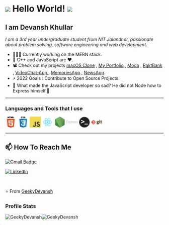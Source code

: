 # <img src="https://github.com/Shiv-sharma-111/Shiv-sharma-111/blob/master/Assets/Hi.gif" width="29px"> Hello World!&nbsp;<img src="https://github.com/Shiv-sharma-111/Shiv-sharma-111/blob/master/Assets/Earth.gif" width="24px"> 
## I am Devansh Khullar

<em> I am a 3rd year undergraduate student from NIT Jalandhar, passionate about problem solving, software engineering and web development.</em>
- 👨🏻‍💻 Currently working on the MERN stack.
- 🔭 C++ and JavaScript are ❤️.
- 📽️ Check out my projects [macOS Clone](https://github.com/GeekyDevansh/macOS) , [My Portfolio](https://github.com/GeekyDevansh/MyPortfolio) , [Moda](https://moda-online-shopping.vercel.app/) , [RaktBank]( https://raktbank.xyz/) , [VideoChat-App ](https://video-chat-app-14.netlify.app/) , [MemoriesApp](https://my-memories-app123.netlify.app/) , [NewsApp](https://github.com/GeekyDevansh/NewsApp).
- ⚡ 2022 Goals : Contribute to Open Source Projects.
- 🚀 What made the JavaScript developer so sad? He did not Node how to Express himself.🤣
---
### Languages and Tools that I use
<code><img height="35" src="https://raw.githubusercontent.com/github/explore/80688e429a7d4ef2fca1e82350fe8e3517d3494d/topics/html/html.png"></code>
<code><img height="35" src="https://raw.githubusercontent.com/github/explore/80688e429a7d4ef2fca1e82350fe8e3517d3494d/topics/css/css.png"></code>
<code><img height="35" src="https://raw.githubusercontent.com/github/explore/80688e429a7d4ef2fca1e82350fe8e3517d3494d/topics/javascript/javascript.png"></code> 
<code><img height="35" src="https://raw.githubusercontent.com/github/explore/80688e429a7d4ef2fca1e82350fe8e3517d3494d/topics/react/react.png"></code>
<code><img height="35" src="https://raw.githubusercontent.com/github/explore/80688e429a7d4ef2fca1e82350fe8e3517d3494d/topics/nodejs/nodejs.png"></code>
<code><img height="35" src="https://raw.githubusercontent.com/github/explore/80688e429a7d4ef2fca1e82350fe8e3517d3494d/topics/express/express.png"></code>
<code><img height="35" src="https://raw.githubusercontent.com/github/explore/d92924b1d925bb134e308bd29c9de6c302ed3beb/topics/terminal/terminal.png"></code> 
<code><img height="35" src="https://raw.githubusercontent.com/github/explore/80688e429a7d4ef2fca1e82350fe8e3517d3494d/topics/git/git.png"></code> 

---
## 📫 How To Reach Me
[![Gmail Badge](https://img.shields.io/badge/-Gmail-c14438?style=flat-square&logo=Gmail&logoColor=white&link=mailto:contato.weltonf@gmail.com)](mailto:devanshkhullar11@gmail.com)

<a href="https://www.linkedin.com/in/devansh-khullar-bb3464203/" target="_blank"><img src="https://img.shields.io/badge/LinkedIn-%230077B5.svg?&style=flat-square&logo=linkedin&logoColor=white" alt="LinkedIn"></a>

<br/>


⭐️ From [GeekyDevansh](https://github.com/GeekyDevansh)
### Profile Stats

<img height="150px" align="left" src="https://github-readme-stats.vercel.app/api?username=GeekyDevansh&show_icons=true&theme=radical" alt="GeekyDevansh" />
<img height= "150px" align="left" src="https://github-readme-streak-stats.herokuapp.com/?user=GeekyDevansh&theme=radical" alt="GeekyDevansh" />

